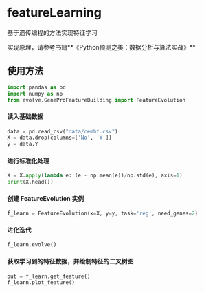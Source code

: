 # featureLearning
基于遗传编程的方法实现特征学习

实现原理，请参考书籍**《Python预测之美：数据分析与算法实战》**

## 使用方法
```python
import pandas as pd
import numpy as np
from evolve.GeneProFeatureBuilding import FeatureEvolution

```

#### 读入基础数据
```python
data = pd.read_csv("data/cemht.csv")
X = data.drop(columns=['No', 'Y'])
y = data.Y
```

#### 进行标准化处理
```python
X = X.apply(lambda e: (e - np.mean(e))/np.std(e), axis=1)
print(X.head())
```


#### 创建 FeatureEvolution 实例
```python
f_learn = FeatureEvolution(x=X, y=y, task='reg', need_genes=2)

```

####  进化迭代
```python
f_learn.evolve()
```

####  获取学习到的特征数据，并绘制特征的二叉树图
```python
out = f_learn.get_feature()
f_learn.plot_feature()
```
